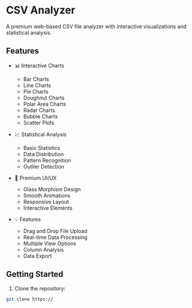 # CSV Analyzer

A premium web-based CSV file analyzer with interactive visualizations and statistical analysis.

## Features

- 📊 Interactive Charts
  - Bar Charts
  - Line Charts
  - Pie Charts
  - Doughnut Charts
  - Polar Area Charts
  - Radar Charts
  - Bubble Charts
  - Scatter Plots

- 📈 Statistical Analysis
  - Basic Statistics
  - Data Distribution
  - Pattern Recognition
  - Outlier Detection

- 🎨 Premium UI/UX
  - Glass Morphism Design
  - Smooth Animations
  - Responsive Layout
  - Interactive Elements

- 💡 Features
  - Drag and Drop File Upload
  - Real-time Data Processing
  - Multiple View Options
  - Column Analysis
  - Data Export

## Getting Started

1. Clone the repository:
```bash
git clone https://